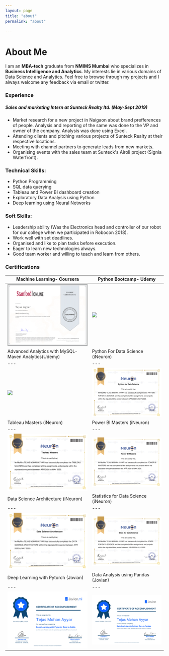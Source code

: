 ```yaml
---
layout: page
title: "about"
permalink: "about"

---
```

# About Me

I am an **MBA-tech** graduate from **NMIMS Mumbai** who specializes in **Business Intelligence and Analytics**. My interests lie in various domains of Data Science and Analytics. Feel free to browse through my projects and I always welcome any feedback via email or twitter.

### Experience

##### Sales and marketing Intern at Sunteck Realty ltd. (May-Sept 2019)

* Market research for a new project in Naigaon about brand prefferences of people. Analysis and reporting of the same was done to the VP and owner of the company. Analysis was done using Excel.
* Attending clients and pitching various projects of Sunteck Realty at their respective locations. 
* Meeting with channel partners to generate leads from new markets.
* Organising events with the sales team at Sunteck's Airoli project (Signia Waterfront).

### Technical Skills:

* Python Programming
* SQL data querying
* Tableau and Power BI dashboard creation
* Exploratory Data Analysis using Python
* Deep learning using Neural Networks 

### Soft Skills:
* Leadership ability (Was the Electronics head and controller of our robot for our college when we participated in Robocon 2018).
* Work well with set deadlines.
* Organised and like to plan tasks before execution.
* Eager to learn new technologies always.
* Good team worker and willing to teach and learn from others.


### Certifications

|Machine Learning- Coursera|Python Bootcamp- Udemy|
|---|---|
|<img src="/images/Certifications/1.png">|<img src="/images/Certifications/2.png">|
|Advanced Analytics with MySQL- Maven Analytics(Udemy)|Python For Data Science (iNeuron)|
|---|---|
|<img src="/images/Certifications/3.png">|<img src="/images/Certifications/4.png">|
|Tableau Masters (iNeuron)|Power BI Masters (iNeuron)|
|---|---|
|<img src="/images/Certifications/5.png">|<img src="/images/Certifications/6.png">|
|Data Science Architecture (iNeuron)|Statistics for Data Science (iNeuron)|
|---|---|
|<img src="/images/Certifications/7.png">|<img src="/images/Certifications/8.png">|
|Deep Learning with Pytorch (Jovian)|Data Analysis using Pandas (Jovian)|
|---|---|
|<img src="/images/Certifications/9.png">|<img src="/images/Certifications/10.png">|



